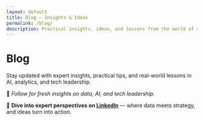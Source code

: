 ```yaml
---
layout: default
title: Blog – Insights & Ideas
permalink: /blog/
description: Practical insights, ideas, and lessons from the world of data, AI, and modern tech strategy.
---
```


# Blog

Stay updated with expert insights, practical tips, and real-world lessons in AI, analytics, and tech leadership.

📲 *Follow for fresh insights on data, AI, and tech leadership.*  

🧠 **Dive into expert perspectives on [LinkedIn](https://www.linkedin.com/in/daryooshdehestani/recent-activity/all/)** — where data meets strategy, and ideas turn into action.
